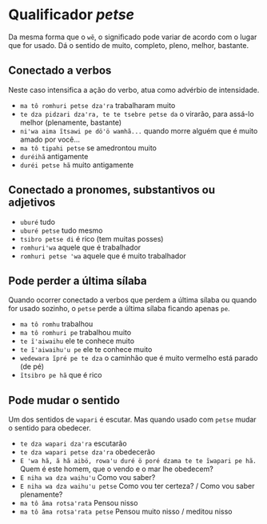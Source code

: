 # Qualificador *petse*

Da mesma forma que o `wẽ`, o significado pode variar de acordo com o lugar que for usado. Dá o sentido de muito, completo, pleno, melhor, bastante.

## Conectado a verbos

Neste caso intensifica a ação do verbo, atua como advérbio de intensidade.

- `ma tô romhuri petse dzaꞌra` trabalharam muito
- `te dza pidzari dzaꞌra, te te tsebre petse da` o virarão, para assá-lo melhor (plenamente, bastante)
- `niꞌwa aima ĩtsawi pe döꞌö wamhã...` quando morre alguém que é muito amado por você...
- `ma tô tipahi petse` se amedrontou muito
- `duréihã` antigamente
- `duréi petse hã` muito antigamente

## Conectado a pronomes, substantivos ou adjetivos

- `uburé` tudo
- `uburé petse` tudo mesmo
- `tsibro petse di` é rico (tem muitas posses)
- `romhuriꞌwa` aquele que é trabalhador
- `romhuri petse ꞌwa` aquele que é muito trabalhador

## Pode perder a última sílaba

Quando ocorrer conectado a verbos que perdem a última sílaba ou quando for usado sozinho, o `petse` perde a última sílaba ficando apenas `pe`.

- `ma tô romhu` trabalhou
- `ma tô romhuri pe` trabalhou muito
- `te ĩꞌaiwaihu` ele te conhece muito
- `te ĩꞌaiwaihuꞌu pe` ele te conhece muito
- `wedewara ĩpré pe te dza` o caminhão que é muito vermelho está parado (de pé)
- `ĩtsibro pe hã` que é rico

## Pode mudar o sentido

Um dos sentidos de `wapari` é escutar. Mas quando usado com `petse` mudar o sentido para obedecer.

- `te dza wapari dzaꞌra` escutarão
- `te dza wapari petse dzaꞌra` obedecerão
- `E ꞌwa hã, ã hã aibö, rowaꞌu duré ö poré dzama te te ĩwapari pe hã.` Quem é este homem, que o vendo e o mar lhe obedecem?
- `E niha wa dza waihuꞌu` Como vou saber?
- `E niha wa dza waihuꞌu petse` Como vou ter certeza? / Como vou saber plenamente?
- `ma tô ãma rotsaꞌrata` Pensou nisso
- `ma tô ãma rotsaꞌrata petse` Pensou muito nisso / meditou nisso
